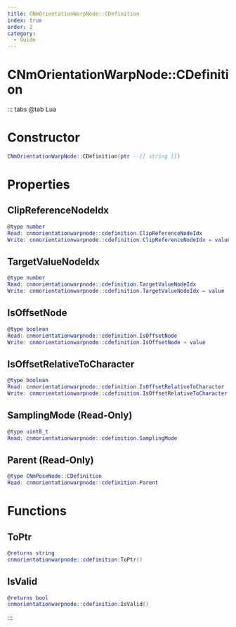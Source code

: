 ```yaml
---
title: CNmOrientationWarpNode::CDefinition
index: true
order: 2
category:
  - Guide
---
```


# CNmOrientationWarpNode::CDefinition

::: tabs
@tab Lua
# Constructor
```lua
CNmOrientationWarpNode::CDefinition(ptr --[[ string ]])
```
# Properties
## ClipReferenceNodeIdx 
```lua
@type number
Read: cnmorientationwarpnode::cdefinition.ClipReferenceNodeIdx
Write: cnmorientationwarpnode::cdefinition.ClipReferenceNodeIdx = value
```
## TargetValueNodeIdx 
```lua
@type number
Read: cnmorientationwarpnode::cdefinition.TargetValueNodeIdx
Write: cnmorientationwarpnode::cdefinition.TargetValueNodeIdx = value
```
## IsOffsetNode 
```lua
@type boolean
Read: cnmorientationwarpnode::cdefinition.IsOffsetNode
Write: cnmorientationwarpnode::cdefinition.IsOffsetNode = value
```
## IsOffsetRelativeToCharacter 
```lua
@type boolean
Read: cnmorientationwarpnode::cdefinition.IsOffsetRelativeToCharacter
Write: cnmorientationwarpnode::cdefinition.IsOffsetRelativeToCharacter = value
```
## SamplingMode (Read-Only)
```lua
@type uint8_t
Read: cnmorientationwarpnode::cdefinition.SamplingMode
```
## Parent (Read-Only)
```lua
@type CNmPoseNode::CDefinition
Read: cnmorientationwarpnode::cdefinition.Parent
```
# Functions
## ToPtr
```lua
@returns string
cnmorientationwarpnode::cdefinition:ToPtr()
```
## IsValid
```lua
@returns bool
cnmorientationwarpnode::cdefinition:IsValid()
```

:::